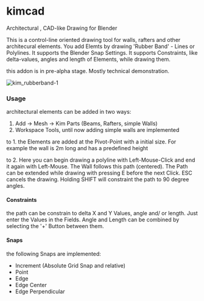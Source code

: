 # kimcad
Architectural , CAD-like Drawing for Blender

This is a control-line oriented drawing tool for walls, rafters and other architecural elements. You add Elemts by drawing 'Rubber Band' - Lines or Polylines. It supports the Blender Snap Settings.
It supports Constraints, like delta-values, angles and length of Elements, while drawing them.

this addon is in pre-alpha stage. Mostly technical demonstration.

![kim_rubberband-1](https://user-images.githubusercontent.com/130235043/230829473-55296643-305e-4eb2-8875-4ca57dce9603.jpg)


### Usage
architectural elements can be added in two ways:
1. Add -> Mesh -> Kim Parts (Beams, Rafters, simple Walls)
2. Workspace Tools, until now adding simple walls are implemented

to 1. the Elements are added at the Pivot-Point with a initial size. For example the wall is 2m long and has a predefined height

to 2.
Here you can begin drawing a polyline with Left-Mouse-Click and end it again with Left-Mouse. The Wall follows this path (centered). The Path can be extended while drawing with pressing E before the next Click. ESC cancels the drawing.
Holding SHIFT will constraint the path to 90 degree angles.

#### Constraints
the path can be constrain to delta X and Y Values, angle and/ or length. Just enter the Values in the Fields. Angle and Length can be combined by selecting the '+' Button between them.

#### Snaps
the following Snaps are implemented:
- Increment (Absolute Grid Snap and relative)
- Point
- Edge
- Edge Center
- Edge Perpendicular